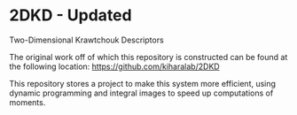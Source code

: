 # 2DKD - Updated
Two-Dimensional Krawtchouk Descriptors

The original work off of which this repository is constructed can be found at the following location:
https://github.com/kiharalab/2DKD

This repository stores a project to make this system more efficient, using dynamic programming and integral images to speed up computations of moments. 
